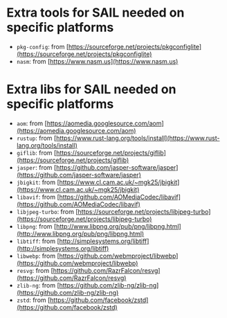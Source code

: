 # Extra tools for SAIL needed on specific platforms

* `pkg-config`: from [https://sourceforge.net/projects/pkgconfiglite](https://sourceforge.net/projects/pkgconfiglite)
* `nasm`: from [https://www.nasm.us](https://www.nasm.us)

# Extra libs for SAIL needed on specific platforms

* `aom`: from [https://aomedia.googlesource.com/aom](https://aomedia.googlesource.com/aom)
* `rustup`: from [https://www.rust-lang.org/tools/install](https://www.rust-lang.org/tools/install)
* `giflib`: from [https://sourceforge.net/projects/giflib](https://sourceforge.net/projects/giflib)
* `jasper`: from [https://github.com/jasper-software/jasper](https://github.com/jasper-software/jasper)
* `jbigkit`: from [https://www.cl.cam.ac.uk/~mgk25/jbigkit](https://www.cl.cam.ac.uk/~mgk25/jbigkit)
* `libavif`: from [https://github.com/AOMediaCodec/libavif](https://github.com/AOMediaCodec/libavif)
* `libjpeg-turbo`: from [https://sourceforge.net/projects/libjpeg-turbo](https://sourceforge.net/projects/libjpeg-turbo)
* `libpng`: from [http://www.libpng.org/pub/png/libpng.html](http://www.libpng.org/pub/png/libpng.html)
* `libtiff`: from [http://simplesystems.org/libtiff](http://simplesystems.org/libtiff)
* `libwebp`: from [https://github.com/webmproject/libwebp](https://github.com/webmproject/libwebp)
* `resvg`: from [https://github.com/RazrFalcon/resvg](https://github.com/RazrFalcon/resvg)
* `zlib-ng`: from [https://github.com/zlib-ng/zlib-ng](https://github.com/zlib-ng/zlib-ng)
* `zstd`: from [https://github.com/facebook/zstd](https://github.com/facebook/zstd)
